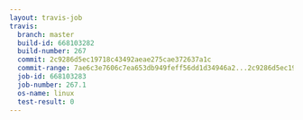 ```yaml
---
layout: travis-job
travis:
  branch: master
  build-id: 668103282
  build-number: 267
  commit: 2c9286d5ec19718c43492aeae275cae372637a1c
  commit-range: 7ae6c3e7606c7ea653db949feff56dd1d34946a2...2c9286d5ec19718c43492aeae275cae372637a1c
  job-id: 668103283
  job-number: 267.1
  os-name: linux
  test-result: 0
---
```

